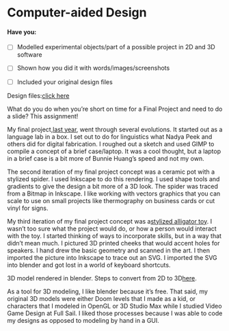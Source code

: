 # Computer-aided Design

#### Have you:

* [ ] Modelled experimental objects/part of a possible project in 2D and 3D software

* [ ] Shown how you did it with words/images/screenshots

* [ ] Included your original design files

Design files:[click here](http://archive.fabacademy.org/archives/2017/fablabwgtn/students/457/uploads/tamahka.zip)

What do you do when you’re short on time for a Final Project and need to do a slide? This assignment!

My final project,[last year](http://archive.fabacademy.org/archives/2017/fablabwgtn/students/457/old-site/index33293329.html?page_id=31#assignment), went through several evolutions. It started out as a language lab in a box. I set out to do for linguistics what Nadya Peek and others did for digital fabrication. I roughed out a sketch and used GIMP to compile a concept of a brief case/laptop. It was a cool thought, but a laptop in a brief case is a bit more of Bunnie Huang’s speed and not my own.

The second iteration of my final project concept was a ceramic pot with a stylized spider. I used Inkscape to do this rendering. I used shape tools and gradients to give the design a bit more of a 3D look. The spider was traced from a Bitmap in Inkscape. I like working with vectors graphics that you can scale to use on small projects like thermography on business cards or cut vinyl for signs.

My third iteration of my final project concept was a[stylized alligator toy](http://fabacademy.org/archives/2015/na/students/pierite.jean-luc/presentation.png). I wasn’t too sure what the project would do, or how a person would interact with the toy. I started thinking of ways to incorporate skills, but in a way that didn’t mean much. I pictured 3D printed cheeks that would accent holes for speakers. I hand drew the basic geometry and scanned in the art. I then imported the picture into Inkscape to trace out an SVG. I imported the SVG into blender and got lost in a world of keyboard shortcuts.

3D model rendered in blender. Steps to convert from 2D to 3D[here](http://archive.fabacademy.org/archives/2017/fablabwgtn/students/457/old-site/index07430743.html?page_id=69#assignment).

As a tool for 3D modeling, I like blender because it’s free. That said, my original 3D models were either Doom levels that I made as a kid, or characters that I modeled in OpenGL or 3D Studio Max while I studied Video Game Design at Full Sail. I liked those processes because I was able to code my designs as opposed to modeling by hand in a GUI.

